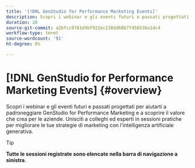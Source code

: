 ```yaml
---
title: '[!DNL GenStudio for Performance Marketing Events]'
description: Scopri i webinar e gli eventi futuri e passati progettati per aiutarti a padroneggiare GenStudio for Performance Marketing e a scoprire il valore che crea per le aziende. Unisciti a colleghi ed esperti in sessioni pratiche per migliorare le tue strategie di marketing con l’intelligenza artificiale generativa.
duration: 20
source-git-commit: a2bfcc9781d9bf922ec138dd60b7f456536a1dc4
workflow-type: tm+mt
source-wordcount: '91'
ht-degree: 0%

---
```


# [!DNL GenStudio for Performance Marketing Events] {#overview}

Scopri i webinar e gli eventi futuri e passati progettati per aiutarti a padroneggiare GenStudio for Performance Marketing e a scoprire il valore che crea per le aziende. Unisciti a colleghi ed esperti in sessioni pratiche per migliorare le tue strategie di marketing con l’intelligenza artificiale generativa.

>[!TIP]
>
>**Tutte le sessioni registrate sono elencate nella barra di navigazione a sinistra**.
